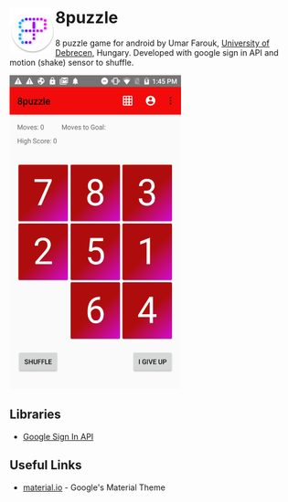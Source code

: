 <h1><img align="left" width="80" height="80" src="https://github.com/umarfarouk009/puzzlegame/blob/master/app/src/main/res/mipmap-xxhdpi/ic_launcher_round.png" style = "float:left" alt="logo"> 
8puzzle</h1>

8 puzzle game for android by Umar Farouk, [University of Debrecen](https://www.edu.unideb.hu), Hungary.
Developed with google sign in API and motion (shake) sensor to shuffle.

<img src = "https://github.com/umarfarouk009/puzzlegame/blob/master/rnds/home.png" height = "550" width = "300"></img>

## Libraries
* [Google Sign In API](https://developers.google.com/identity/sign-in/android)

## Useful Links
* [material.io](https://material.io) - Google's Material Theme
